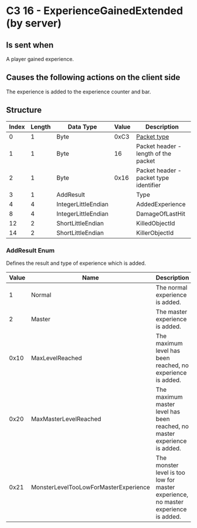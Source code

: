 # C3 16 - ExperienceGainedExtended (by server)

## Is sent when

A player gained experience.

## Causes the following actions on the client side

The experience is added to the experience counter and bar.

## Structure

| Index | Length | Data Type | Value | Description |
|-------|--------|-----------|-------|-------------|
| 0 | 1 |   Byte   | 0xC3  | [Packet type](PacketTypes.md) |
| 1 | 1 |    Byte   |   16   | Packet header - length of the packet |
| 2 | 1 |    Byte   | 0x16  | Packet header - packet type identifier |
| 3 | 1 | AddResult |  | Type |
| 4 | 4 | IntegerLittleEndian |  | AddedExperience |
| 8 | 4 | IntegerLittleEndian |  | DamageOfLastHit |
| 12 | 2 | ShortLittleEndian |  | KilledObjectId |
| 14 | 2 | ShortLittleEndian |  | KillerObjectId |

### AddResult Enum

Defines the result and type of experience which is added.

| Value | Name | Description |
|-------|------|-------------|
| 1 | Normal | The normal experience is added. |
| 2 | Master | The master experience is added. |
| 0x10 | MaxLevelReached | The maximum level has been reached, no experience is added. |
| 0x20 | MaxMasterLevelReached | The maximum master level has been reached, no master experience is added. |
| 0x21 | MonsterLevelTooLowForMasterExperience | The monster level is too low for master experience, no master experience is added. |